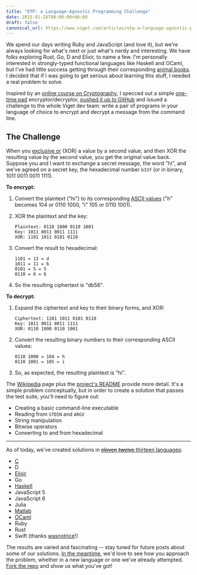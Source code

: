 ```yaml
---
title: "OTP: a Language-Agnostic Programming Challenge"
date: 2015-01-26T00:00:00+00:00
draft: false
canonical_url: https://www.viget.com/articles/otp-a-language-agnostic-programming-challenge/
---
```


We spend our days writing Ruby and JavaScript (and love it), but we're
always looking for what's next or just what's nerdy and interesting. We
have folks exploring Rust, Go, D and Elixir, to name a few. I'm
personally interested in strongly-typed functional languages like
Haskell and OCaml, but I've had little success getting through their
corresponding [animal books](http://www.oreilly.com/). I decided that if
I was going to get serious about learning this stuff, I needed a real
problem to solve.

Inspired by an [online course on
Cryptography](https://www.coursera.org/course/crypto), I specced out a
simple [one-time pad](https://en.wikipedia.org/wiki/One-time_pad)
encryptor/decryptor, [pushed it up to
GitHub](https://github.com/vigetlabs/otp) and issued a challenge to the
whole Viget dev team: write a pair of programs in your language of
choice to encrypt and decrypt a message from the command line.

## The Challenge

When you [exclusive or](https://en.wikipedia.org/wiki/Exclusive_or)
(XOR) a value by a second value, and then XOR the resulting value by the
second value, you get the original value back. Suppose you and I want to
exchange a secret message, the word "hi", and we've agreed on a secret
key, the hexadecimal number `b33f` (or in binary, 1011 0011 0011 1111).

**To encrypt:**

1.  Convert the plaintext ("hi") to its corresponding [ASCII
    values](https://en.wikipedia.org/wiki/ASCII#ASCII_printable_code_chart)
    ("h" becomes 104 or 0110 1000, "i" 105 or 0110 1001).

2.  XOR the plaintext and the key:

        Plaintext: 0110 1000 0110 1001
        Key: 1011 0011 0011 1111
        XOR: 1101 1011 0101 0110

3.  Convert the result to hexadecimal:

        1101 = 13 = d
        1011 = 11 = b
        0101 = 5 = 5
        0110 = 6 = 6

4.  So the resulting ciphertext is "db56".

**To decrypt:**

1.  Expand the ciphertext and key to their binary forms, and XOR:

        Ciphertext: 1101 1011 0101 0110
        Key: 1011 0011 0011 1111
        XOR: 0110 1000 0110 1001

2.  Convert the resulting binary numbers to their corresponding ASCII
    values:

        0110 1000 = 104 = h
        0110 1001 = 105 = i

3.  So, as expected, the resulting plaintext is "hi".

The [Wikipedia](https://en.wikipedia.org/wiki/One-time_pad) page plus
the [project's
README](https://github.com/vigetlabs/otp#one-time-pad-otp) provide more
detail. It's a simple problem conceptually, but in order to create a
solution that passes the test suite, you'll need to figure out:

-   Creating a basic command-line executable
-   Reading from `STDIN` and `ARGV`
-   String manipulation
-   Bitwise operators
-   Converting to and from hexadecimal

***

As of today, we've created solutions in [~~eleven~~ ~~twelve~~ thirteen
languages](https://github.com/vigetlabs/otp/tree/master/languages):

-   [C](https://viget.com/extend/otp-the-fun-and-frustration-of-c)
-   D
-   [Elixir](/elsewhere/otp-ocaml-haskell-elixir)
-   Go
-   [Haskell](/elsewhere/otp-ocaml-haskell-elixir)
-   JavaScript 5
-   JavaScript 6
-   Julia
-   [Matlab](https://viget.com/extend/otp-matlab-solution-in-one-or-two-lines)
-   [OCaml](/elsewhere/otp-ocaml-haskell-elixir)
-   Ruby
-   Rust
-   Swift (thanks [wasnotrice](https://github.com/wasnotrice)!)

The results are varied and fascinating -- stay tuned for future posts
about some of our solutions. [In the
meantime](https://www.youtube.com/watch?v=TDkhl-CgETg), we'd love to see
how you approach the problem, whether in a new language or one we've
already attempted. [Fork the repo](https://github.com/vigetlabs/otp) and
show us what you've got!
